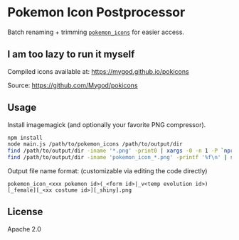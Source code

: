 # Pokemon Icon Postprocessor

Batch renaming + trimming [`pokemon_icons`](https://github.com/ZeChrales/PogoAssets/tree/master/pokemon_icons) for easier access.

## I am too lazy to run it myself

Compiled icons available at: https://mygod.github.io/pokicons

Source: https://github.com/Mygod/pokicons

## Usage

Install imagemagick (and optionally your favorite PNG compressor).

```sh
npm install
node main.js /path/to/pokemon_icons /path/to/output/dir
find /path/to/output/dir -iname '*.png' -print0 | xargs -0 -n 1 -P `nproc` optipng -o7 -strip all
find /path/to/output/dir -iname 'pokemon_icon_*.png' -printf '%f\n' | sed -e 's/^pokemon_icon_//' -e 's/\.png$//'
```

Output file name format: (customizable via editing the code directly)

```
pokemon_icon_<xxx pokemon id>(_<form id>|_v<temp evolution id>)[_female][_<xx costume id>][_shiny].png
```

## License

Apache 2.0
